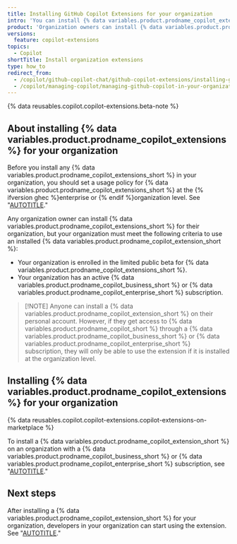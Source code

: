 ```yaml
---
title: Installing GitHub Copilot Extensions for your organization
intro: 'You can install {% data variables.product.prodname_copilot_extensions %} for your organization from {% data variables.product.prodname_marketplace %}.'
product: 'Organization owners can install {% data variables.product.prodname_copilot_extensions %} for an organization.'
versions:
  feature: copilot-extensions
topics:
  - Copilot
shortTitle: Install organization extensions
type: how_to
redirect_from:
  - /copilot/github-copilot-chat/github-copilot-extensions/installing-github-copilot-extensions-for-your-organization
  - /copilot/managing-copilot/managing-github-copilot-in-your-organization/managing-github-copilot-features-in-your-organization/installing-github-copilot-extensions-for-your-organization
---
```


{% data reusables.copilot.copilot-extensions.beta-note %}

## About installing {% data variables.product.prodname_copilot_extensions %} for your organization

Before you install any {% data variables.product.prodname_copilot_extensions_short %} in your organization, you should set a usage policy for {% data variables.product.prodname_copilot_extensions_short %} at the {% ifversion ghec %}enterprise or {% endif %}organization level. See "[AUTOTITLE](/copilot/github-copilot-chat/github-copilot-extensions/managing-github-copilot-extensions)."

Any organization owner can install {% data variables.product.prodname_copilot_extensions_short %} for their organization, but your organization must meet the following criteria to use an installed {% data variables.product.prodname_copilot_extension_short %}:

* Your organization is enrolled in the limited public beta for {% data variables.product.prodname_copilot_extensions_short %}.
* Your organization has an active {% data variables.product.prodname_copilot_business_short %} or {% data variables.product.prodname_copilot_enterprise_short %} subscription.

> [!NOTE] Anyone can install a {% data variables.product.prodname_copilot_extension_short %} on their personal account. However, if they get access to {% data variables.product.prodname_copilot_short %} through a {% data variables.product.prodname_copilot_business_short %} or {% data variables.product.prodname_copilot_enterprise_short %} subscription, they will only be able to use the extension if it is installed at the organization level.

## Installing {% data variables.product.prodname_copilot_extensions %} for your organization

{% data reusables.copilot.copilot-extensions.copilot-extensions-on-marketplace %}

To install a {% data variables.product.prodname_copilot_extension_short %} on an organization with a {% data variables.product.prodname_copilot_business_short %} or {% data variables.product.prodname_copilot_enterprise_short %} subscription, see "[AUTOTITLE](/apps/using-github-apps/installing-a-github-app-from-github-marketplace-for-your-organizations)."

## Next steps

After installing a {% data variables.product.prodname_copilot_extension_short %} for your organization, developers in your organization can start using the extension. See "[AUTOTITLE](/copilot/github-copilot-chat/github-copilot-extensions/using-github-copilot-extensions)."
